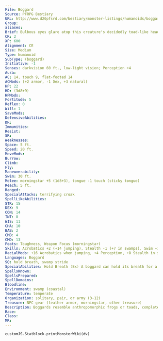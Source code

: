 ```yaml
---
File: Boggard
Source: PFRPG Bestiary
URL: http://www.d20pfsrd.com/bestiary/monster-listings/humanoids/boggard
Group: 
aliases: 
Brief: Bulbous eyes glare atop this creature's decidedly toad-like head. A multitude of warts and bumps decorate its greenish skin.
CR: 2
XP: 600
Alignment: CE
Size: Medium
Type: humanoid
SubType: (boggard)
Initiative: -1
Senses: darkvision 60 ft., low-light vision; Perception +4
Aura: 
AC: 14, touch 9, flat-footed 14
ACMods: (+2 armor, -1 Dex, +3 natural)
HP: 22
HD: (3d8+9)
HPMods: 
Fortitude: 5
Reflex: 0
Will: 1
SaveMods: 
DefensiveAbilities: 
DR: 
Immunities: 
Resist: 
SR: 
Weaknesses: 
Space: 5 ft.
Speed: 20 ft.
MoveMods: 
Burrow: 
Climb: 
Fly: 
Maneuverability: 
Swim: 30 ft.
Melee: morningstar +5 (1d8+3), tongue -1 touch (sticky tongue)
Reach: 5 ft.
Ranged: 
SpecialAttacks: terrifying croak
SpellLikeAbilities: 
STR: 15
DEX: 9
CON: 14
INT: 8
WIS: 11
CHA: 10
BAB: 2
CMB: 4
CMD: 13
Feats: Toughness, Weapon Focus (morningstar)
Skills: Acrobatics +2 (+14 jumping), Stealth -1 (+7 in swamps), Swim +10
RacialMods: +16 Acrobatics when jumping, +4 Perception, +8 Stealth in swamps
Languages: Boggard
SQ: hold breath, swamp stride
SpecialAbilities: Hold Breath (Ex) A boggard can hold its breath for a number of rounds equal to four times its Constitution score before it risks drowning or suffocating. Sticky Tongue (Ex) A creature hit by a boggard's tongue attack cannot move more than 10 feet away from the boggard and takes a -2 penalty to AC as long as the tongue is attached (this penalty does not stack if multiple tongues are attached). The tongue can be removed by making an opposed Strength check as a standard action or by dealing 2 points of slashing damage to the tongue (AC 11, damage does not deplete the boggard's actual hit points). The boggard cannot move more than 10 feet away from the target, but the boggard can release its tongue as a free action. Unlike a giant frog, a boggard cannot pull targets toward it with its tongue. Swamp Stride (Ex) A boggard can move through any sort of natural difficult terrain at its normal speed while within a swamp. Magically altered terrain affects a boggard normally. Terrifying Croak (Su) Once per hour, a boggard can, as a standard action, emit a loud and horrifying croak. Any nonboggard creature within 30 feet of the boggard must make a DC 13 Will save or become shaken for 1d4 rounds. Creatures that succeed at this save cannot be affected again by the same boggard's croak for 24 hours. Creatures that are already shaken become frightened for 1d4 rounds instead. The save DC is Charisma-based and includes a +2 racial bonus.
SpellsKnown: 
SpellsPrepared: 
SpellDomains: 
Bloodline: 
Environment: swamp (coastal)
Temperature: temperate
Organization: solitary, pair, or army (3-12)
Treasure: NPC gear (leather armor, morningstar, other treasure)
Description: Boggards resemble anthropomorphic frogs or toads, complete with webbed hands and feet, large eyes, and overly wide mouths. These creatures make their homes near large rivers or deep in marshes. There they make small villages composed of mud mounds on the banks. Boggards start out life as tadpoles in breeding ponds, eventually growing to a length of 3 feet before sprouting arms and legs and becoming capable of terrestrial living. Acceptance into the clan then depends on the young boggard's successful hunt to kill a sentient humanoid. Those who fail are exiled from the clan. As boggards age, they continue to grow and lose their coloration. Exceptionally old boggards bear completely white skin covering massive corpulent bodies. Some of these boggards rank among the caste of priest-kings and enjoy a life of grotesque pleasures ruling their clans. Though often hunched over, boggards stand 5 feet tall and weigh close to 200 pounds. These creatures live for 50 years, though the harsh swamps and infighting usually cut these years short.
Race: 
Class: 
MR: 
---
```

```dataviewjs
customJS.Statblock.printMonsterWiki(dv)
```
